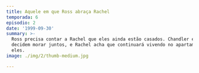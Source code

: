 ```yaml
---
title: Aquele em que Ross abraça Rachel
temporada: 6
episodio: 2
date: '1999-09-30'
summary: >-
  Ross precisa contar a Rachel que eles ainda estão casados. Chandler e Monica
  decidem morar juntos, e Rachel acha que continuará vivendo no apartamento com
  eles.
image: ./img/2/thumb-medium.jpg

---
```

